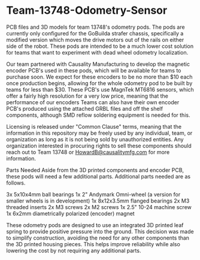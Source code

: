 # Team-13748-Odometry-Sensor
PCB files and 3D models for team 13748's odometry pods. The pods are currently only configured for the GoBuilda strafer chassis, specifically a modified version which moves the drive motors out of the rails on either side of the robot. These pods are intended to be a much lower cost solution for teams that want to experiment with dead wheel odometry localization. 

Our team partnered with Causality Manufacturing to develop the magnetic encoder PCB's used in these pods, which will be available for teams to purchase soon. We expect for these encoders to be no more than $10 each once production begins, allowing for the whole odometry pod to be built by teams for less than $30. These PCB's use MagnTek MT6816 sensors, which offer a fairly high resolution for a very low price, meaning that the performance of our encoders 
Teams can also have their own encoder PCB's produced using the attached GRBL files and off the shelf components, although SMD reflow soldering equipment is needed for this.

Licensing is released under "Common Clause" terms, meaning that the information in this repository may be freely used by any individual, team, or organization as long as it is not being sold by unauthorized entities. Any organization interested in procuring rights to sell these components should reach out to Team 13748 or HowardB@causalitymfg.com for more information.


Parts Needed
Aside from the 3D printed components and encoder PCB, these pods will need a few additional parts. Additional parts needed are as follows.

3x 5x10x4mm ball bearings
1x 2" Andymark Omni-wheel (a version for smaller wheels is in development)
1x 8x12x3.5mm flanged bearings
2x M3 threaded inserts
2x M3 screws
2x M2 screws
1x 2.5" 10-24 machine screw
1x 6x2mm diametrically polarized (encoder) magnet


These odometry pods are designed to use an integrated 3D printed leaf spring to provide positive pressure into the ground. This decision was made to simplify construction, avoiding the need for any other components than the 3D printed housing pieces. This helps improve reliability while also lowering the cost by not requiring any additional parts.

